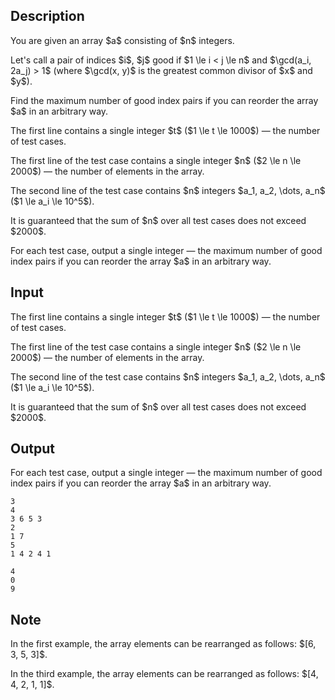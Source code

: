 ## Description

<div><p>You are given an array $a$ consisting of $n$ integers.</p><p>Let's call a pair of indices $i$, $j$ <span class="tex-font-style-bf">good</span> if $1 \le i &lt; j \le n$ and $\gcd(a_i, 2a_j) &gt; 1$ (where $\gcd(x, y)$ is the greatest common divisor of $x$ and $y$).</p><p>Find the maximum number of <span class="tex-font-style-bf">good</span> index pairs if you can reorder the array $a$ in an arbitrary way.</p></div><div class="input-specification"><p>The first line contains a single integer $t$ ($1 \le t \le 1000$)&nbsp;— the number of test cases.</p><p>The first line of the test case contains a single integer $n$ ($2 \le n \le 2000$)&nbsp;— the number of elements in the array.</p><p>The second line of the test case contains $n$ integers $a_1, a_2, \dots, a_n$ ($1 \le a_i \le 10^5$).</p><p>It is guaranteed that the sum of $n$ over all test cases does not exceed $2000$.</p></div><div class="output-specification"><p>For each test case, output a single integer&nbsp;— the maximum number of <span class="tex-font-style-bf">good</span> index pairs if you can reorder the array $a$ in an arbitrary way.</p></div>

## Input

<p>The first line contains a single integer $t$ ($1 \le t \le 1000$)&nbsp;— the number of test cases.</p><p>The first line of the test case contains a single integer $n$ ($2 \le n \le 2000$)&nbsp;— the number of elements in the array.</p><p>The second line of the test case contains $n$ integers $a_1, a_2, \dots, a_n$ ($1 \le a_i \le 10^5$).</p><p>It is guaranteed that the sum of $n$ over all test cases does not exceed $2000$.</p>

## Output

<p>For each test case, output a single integer&nbsp;— the maximum number of <span class="tex-font-style-bf">good</span> index pairs if you can reorder the array $a$ in an arbitrary way.</p>





```input1
3
4
3 6 5 3
2
1 7
5
1 4 2 4 1
```




```output1
4
0
9
```



## Note

<p>In the first example, the array elements can be rearranged as follows: $[6, 3, 5, 3]$.</p><p>In the third example, the array elements can be rearranged as follows: $[4, 4, 2, 1, 1]$.</p>
